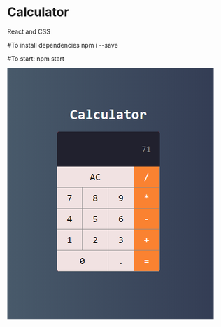 # Calculator 
React and CSS

#To install dependencies
npm i --save

#To start:
npm start

![Web-01](https://github.com/atelesjr/calculator/blob/master/src/img/01.PNG)

